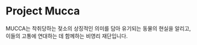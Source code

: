 # Project Mucca

MUCCA는 착취당하는 젖소의 상징적인 의미를 담아 유기되는 동물의 현실을 알리고,<br>
이들의 고통에 연대하는 데 함께하는 비영리 재단입니다. 
